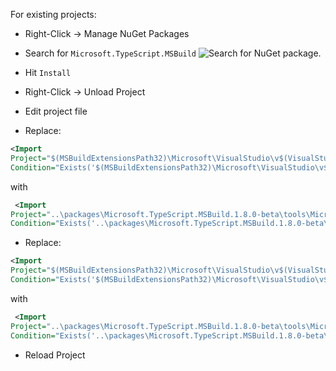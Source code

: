For existing projects:
* Right-Click -> Manage NuGet Packages
* Search for `Microsoft.TypeScript.MSBuild`
 ![Search for NuGet package.](https://raw.githubusercontent.com/wiki/Microsoft/TypeScript/images/searchForNuGetPackage.png)

* Hit `Install`
* Right-Click -> Unload Project
* Edit project file
* Replace:

 ```XML
 <Import 
Project="$(MSBuildExtensionsPath32)\Microsoft\VisualStudio\v$(VisualStudioVersion)\TypeScript\Microsoft.TypeScript.Default.props"
Condition="Exists('$(MSBuildExtensionsPath32)\Microsoft\VisualStudio\v$(VisualStudioVersion)\TypeScript\Microsoft.TypeScript.Default.props')" />
 ```
 with
 ```XML
  <Import 
Project="..\packages\Microsoft.TypeScript.MSBuild.1.8.0-beta\tools\Microsoft.TypeScript.Default.props"
Condition="Exists('..\packages\Microsoft.TypeScript.MSBuild.1.8.0-beta\tools\Microsoft.TypeScript.Default.props')" />
 ```
* Replace:
 ```XML
 <Import 
Project="$(MSBuildExtensionsPath32)\Microsoft\VisualStudio\v$(VisualStudioVersion)\TypeScript\Microsoft.TypeScript.targets"
Condition="Exists('$(MSBuildExtensionsPath32)\Microsoft\VisualStudio\v$(VisualStudioVersion)\TypeScript\Microsoft.TypeScript.targets')" />

 ```

 with
 ```XML
  <Import 
Project="..\packages\Microsoft.TypeScript.MSBuild.1.8.0-beta\tools\Microsoft.TypeScript.targets" 
Condition="Exists('..\packages\Microsoft.TypeScript.MSBuild.1.8.0-beta\tools\Microsoft.TypeScript.targets')" />
 ```

* Reload Project